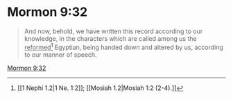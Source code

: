 # Mormon 9:32

> And now, behold, we have written this record according to our knowledge, in the characters which are called among us the <u>reformed</u>[^a] Egyptian, being handed down and altered by us, according to our manner of speech.

[Mormon 9:32](https://www.churchofjesuschrist.org/study/scriptures/bofm/morm/9?lang=eng&id=p32#p32)


[^a]: [[1 Nephi 1.2|1 Ne. 1:2]]; [[Mosiah 1.2|Mosiah 1:2 (2-4).]]
